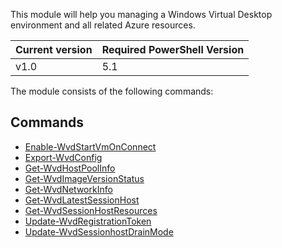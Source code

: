 This module will help you managing a Windows Virtual Desktop environment and all related Azure resources. 

|Current version| Required PowerShell Version |
|--|--|
|v1.0  | 5.1 |


The module consists of the following commands:

## Commands

 - [Enable-WvdStartVmOnConnect](./Doc/Enable-WvdStartVmOnConnect.md)
 - [Export-WvdConfig](./Doc/Export-WvdConfig.md)
 - [Get-WvdHostPoolInfo](./Doc/Get-WvdHostPoolInfo.md)
 - [Get-WvdImageVersionStatus](./Doc/Get-WvdImageVersionStatus.md)
 - [Get-WvdNetworkInfo](./Doc/Get-WvdNetworkInfo.md)
 - [Get-WvdLatestSessionHost](./Doc/Get-WvdLatestSessionHost.md)
 - [Get-WvdSessionHostResources](./Doc/Get-WvdSessionHostResources.md)
 - [Update-WvdRegistrationToken](./Doc/Update-WvdRegistrationToken.md)
 - [Update-WvdSessionhostDrainMode](./Doc/Update-WvdSessionhostDrainMode.md)